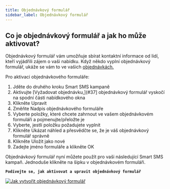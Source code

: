 ```yaml
---
title: Objednávkový formulář
sidebar_label: Objednávkový formulář
---
```


## Co je objednávkový formulář a jak ho může aktivovat?
Objednávkový formulář vám umožňuje sbírat kontaktní informace od lidí, kteří vyjádřili zájem o vaši nabídku. Když někdo vyplní objednávkový formulář, ukáže se vám to ve vašich [objednávkách.](#29)

Pro aktivaci objednávkového formuláře:
1.	Jděte do druhého kroku Smart SMS kampaně
2.	Aktivujte [Vyžadovat objednávku,](#37] objednávkový formulář vyskočí na spodní části nabídkového okna
3.	Klikněte Upravit
4.	Změňte Nadpis objednávkového formuláře
5.	Vyberte položky, které chcete zahrnout ve vašem objednávkovém formuláři a pojmenujte/přeložte je
6.	Vyberte, jestli položku požadujete vyplnit
7.	Klikněte Ukázat náhled a přesvědčte se, že je váš objednávkový formulář správně
8.	Klikněte Uložit jako nové
9.	Zadejte jméno formuláře a klikněte OK 

Objednávkový formulář nyní můžete použít pro vaši následující Smart SMS kampaň. Jednoduše klikněte na šipku v objednávkovém formuláři. 



**`Podívejte se, jak aktivovat a upravit objednávkový formulář`**

[![Jak vytvořit objednávkový formulář](https://img.youtube.com/vi/pf-JBSczEfc/hqdefault.jpg)](https://www.youtube.com/watch?v=pf-JBSczEfc)


